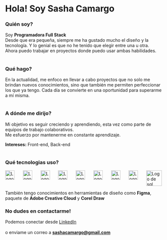 # Hola! Soy Sasha Camargo


### Quién soy?
Soy **Programadora Full Stack** <br/>
Desde que era pequeña, siempre me ha gustado mucho el diseño y la tecnología. Y lo genial es que no he tenido que elegir entre una u otra. Ahora puedo trabajar en proyectos donde puedo usar ambas habilidades.

#
### Qué hago?
En la actualidad, me enfoco en llevar a cabo proyectos que no solo me brindan nuevos conocimientos, sino que también me permiten perfeccionar los que ya tengo. Cada día se convierte en una oportunidad para superarme a mí misma.

#
### A dónde me dirijo?
Mi objetivo es seguir creciendo y aprendiendo, esta vez como parte de equipos de trabajo colaborativos. <br/>
Me esfuerzo por mantenerme en constante aprendizaje.

**Intereses:**
Front-end, Back-end

#
### Qué tecnologias uso?
<div style="display: flex; justify-content: space-between; align-content:center;">
<img src="https://cdnlogo.com/logos/h/84/html.svg" alt="Logo de html" width="30"/>
<img src="https://camo.githubusercontent.com/edc736634dd35b0f4008e2f7db456136b9fc0e1e7a4078bb72c7352b1bdf8a7e/68747470733a2f2f776f726c64766563746f726c6f676f2e636f6d2f6c6f676f732f6373732d332e737667" alt="Logo de css" width="30"/>
<img src="https://upload.wikimedia.org/wikipedia/commons/6/6a/JavaScript-logo.png" alt="Logo de js" width="30"/>
<img src="https://upload.wikimedia.org/wikipedia/commons/thumb/a/a7/React-icon.svg/2300px-React-icon.svg.png" alt="Logo de react" width="30"/>
<img src="https://cdn.icon-icons.com/icons2/2699/PNG/512/expressjs_logo_icon_169185.png" alt="Logo de express" width="30"/>
<img src="https://upload.wikimedia.org/wikipedia/commons/2/29/Postgresql_elephant.svg" alt="Logo de postgresql" width="30"/>
<img src="https://miro.medium.com/v2/0*rwd6KeolcXgz7zpx.png" alt="Logo de GitHub" width="30"/>
<img src="https://git-scm.com/images/logos/downloads/Git-Icon-1788C.png" alt="Logo de git" width="30"/>
<img src="https://www.stonebranch.com/integration-hub/media/3c/64/66/1636642258/Stonebranch_SQL_Vendor_Product_Logo.svg" alt="Logo de sql" width="50"/>
</div>


También tengo conocimientos en herramientas de diseño como **Figma**, paquete de **Adobe Creative Cloud** y **Corel Draw**



### No dudes en contactarme! 
Podemos conectar desde [LinkedIn](https://www.linkedin.com/in/sasha-camargo/)
<br/><br/>
o enviame un correo a **sashacamargo@gmail.com**
